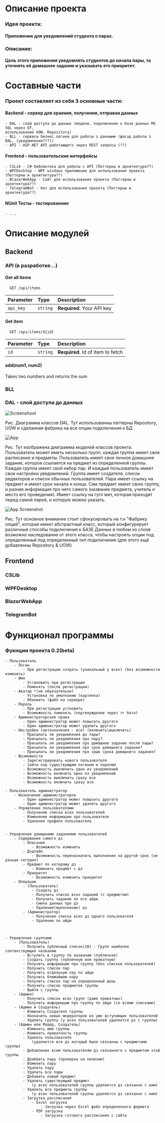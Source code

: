 # Описание проекта

### **Идея проекта:**
#### Приложение для уведомлений студента о парах.

### **Описание:**
#### Цель этого приложения уведомлять студентов до начала пары, та уточнять её домашнее задание и указывать его приоритет.

# Составные части

### Проект составляет из себя 3 основные части:

#### Backend - сервер для храения, получения, отправки данных

	- DAL - слой доступа до данных (модели, подключение к базе данных MS SQL через EF,
	использование UOW, Repository)
    - BLL - сервисы бизнес логики для работы з данными (фасад работы з DAL, (уведомления???))
	- API - ASP.NET API работающего через REST запросы (??)  

#### Frontend - пользовательские интерфейсы

	- СSLib - С# библиотека для работы с API (Паттерны и архитектура??)
    - WPFDesktop - WPF windows приложение для использования проекта (Паттерны и архитектура??)
	- BlazorWebApp - Сайт для использования проекта (Паттерны и архитектура??)
	- TelegramBot - бот для использования проекта (Паттерны и архитектура??)

#### NUnit Тесты - тестированние
	- ...

# Описание модулей

## **Backend**

### API (в разработке...)

#### Get all items 

```http
  GET /api/items
```

| Parameter | Type     | Description                |
| :-------- | :------- | :------------------------- |
| `api_key` | `string` | **Required**. Your API key |

#### Get item

```http
  GET /api/items/${id}
```

| Parameter | Type     | Description                       |
| :-------- | :------- | :-------------------------------- |
| `id`      | `string` | **Required**. Id of item to fetch |

#### add(num1, num2)

Takes two numbers and returns the sum.


### BLL


### DAL - слой доступа до данных 

![Screenshoot](https://raw.githubusercontent.com/eugene-gryn/University-Sheldue-TG-bot/changes/Diagrms/DAL.png)

Рис. Диаграмма классов DAL. Тут использованны паттерны Repository, UOW
и сделанная фабрика на все опции подключения к БД

![App](https://raw.githubusercontent.com/eugene-gryn/University-Sheldue-TG-bot/changes/Diagrms/Models.png)

Рис. Тут изображена диаграмма моделей классов проекта.
Пользователь может иметь несколько групп, каждая группа имеет свое расписание и предметы.
Пользователь имеет свое личное домашнее задание, которое ссылается на предмет из определенной
группы. Каждая группа имеет свой набор пар. И каждый пользователь имеет свои настройки
уведомлений. Группа имеет создателя, список редакторов и список обычных пользователей.
Пара имеет ссылку на предмет и имеет срок начала и конца. Сам предмет имеет свою группу,
и разная информация про него самого (название предмета, учитель и место его проведения).
Имеет ссылку на гугл мит, которая приходит перед самой парой, и которую можно указать.


![App Screenshot](https://raw.githubusercontent.com/eugene-gryn/University-Sheldue-TG-bot/changes/Diagrms/EF.png)

Рис. Тут основное внимание стоит сфокусировать на т.н "Фабрику опций", которая имеет
абстрактный класс, который конфигурирует различные способы подключения к БАЗЕ Данных
в любом из слоев возможно наследование от этого класса, чтобы настроить опции под определенный
под определенный тип подключения (для этого ещё добавленны Repository & UOW)

## **Frontend**



### СSLib


### WPFDesktop


### BlazorWebApp


### TelegramBot




# Функционал программы

### **Фукнции проекта** 0.2(beta)
	- Пользователь
		- Логин
			- При регистрации создать (уникальный у всех) (без возможности изменить)
		- Имя
			- Установить при регистрации
			- Поменять (после регистрации)
		- Аватар *(не объязательно)
			- Установка по умолчанию (картинка)
			- Обновить (файл на сервере)
		- Пароль
			- При регистрации устновить
			- Возможность поменять (подтверждение через тг бота)
		- Администраторские права
			- Один администратор может повысить другого
			- Один администратор может удалить другого
		- Настройки (автозначения - все) (включить\выключить)
			- Присылать ли уведомления до пары?
			- Присылать ли уведомления про пару?
			- Присылать ли уведомления про домашнее задание после пары?
			- Присылать ли уведомления про срок домашнего задания?
			- Присылать ли уведомления про срыв срока домашнего задания?
		- Возможности
			- Зарегистрировать нового пользователя
			- Зайти под существующим логином и паролем
			- Возможность выключить одно из уведомлений
			- Возможность включить одно из уведомлений
			- Возможность выключить сразу все
			- Возможность включить сразу все

	- Пользователь администратор
		- Назначение администраторов
			- Один администратор может повысить другого
			- Один администратор может удалить другого
		- Управление пользователями
			- Получение списка всех пользователей
			- Изменение информации про пользователя
			- Удаления профиля пользователя


	- Управление домашними заданиями пользователей
		- Содержание самого дз
			- Описание
				- Возможность изменить
			- Дэдлайн
				- Возможность переназначить выполнение на другой срок (не раньше сегодня)
			- Предмет по которому дз
				- Изменить предмет с дз
			- Приоритет
				- Возможность изменить приоритет
		- Операции
			- (Пользователь)
				- Создать дз
				- Получить список всех заданий (с предметом)
				- Получить задание по его айди
				- Смена данных про дз
				- Удаление(выполнение) дз
			- (Администратор)
				- Получение списка всех дз одного пользователя
				- Удаление по айди
	


	- Управление группами 
		- (Пользователь)
			- Получить публичный список(10) - Групп наиболее соотвествующих названию
			- Вступить в группу по названию (публичная)
			- Создать группу (публичную или приватную)
			- Получить информацию про группу (без списков пользователей)
			- Получить список пар
			- Получить отдельную пау по айди
			- Получить ближайшею пару
			- Получить список пар на определенный день
			- Получить список предметов группы
			- Выйти с группы
		- (Админ)
			- Получить список всех групп (даже приватных)
			- Получить информацию про группу по айди (со всеми списками)
		- (Админ и Создатель)
			- Изменить Создателя группы
			- Назначить новых модераторов из уже вступивщих пользователей
			- Удалить группу (у всех пользователей удаляется дз с группы)
		- (Админ или Модер, Создатель)
			- Изменить имя группы
			- Изменить приватность группы
			- Удалить пользователя 
			  	(удаляется все дз который были связанны с предметами группы)
			- Добавление всем пользователям дз связанного с предметом этой группы
			- Доабвить пару (проверка на колизию)
			- Изменить пару
			- Удалить пару
			- Удалить все пары
			- Добавить новый предмет
			- Удалить существующий предмет 
			  	(у всех пользователей группы удаляется дз связанно с ним)
			- Удалить все предметы группы
				(у всех пользователей группы удаляется дз связанно с ним)
			- Загрузка рассписания
				- Excel загрузка
					- Загрузка через Excel файл определенного формата
				- PDF загрузка
					- Загрузка готового рассписания с сайта



